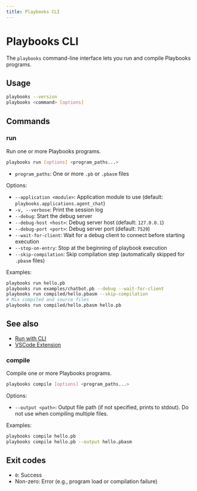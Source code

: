 ```yaml
---
title: Playbooks CLI
---
```


# Playbooks CLI

The `playbooks` command-line interface lets you run and compile Playbooks programs.

## Usage

```bash
playbooks --version
playbooks <command> [options]
```

## Commands

### run

Run one or more Playbooks programs.

```bash
playbooks run [options] <program_paths...>
```

- `program_paths`: One or more `.pb` or `.pbasm` files

Options:

- `--application <module>`: Application module to use (default: `playbooks.applications.agent_chat`)
- `-v, --verbose`: Print the session log
- `--debug`: Start the debug server
- `--debug-host <host>`: Debug server host (default: `127.0.0.1`)
- `--debug-port <port>`: Debug server port (default: `7529`)
- `--wait-for-client`: Wait for a debug client to connect before starting execution
- `--stop-on-entry`: Stop at the beginning of playbook execution
- `--skip-compilation`: Skip compilation step (automatically skipped for `.pbasm` files)

Examples:

```bash
playbooks run hello.pb
playbooks run examples/chatbot.pb --debug --wait-for-client
playbooks run compiled/hello.pbasm --skip-compilation
# Mix compiled and source files
playbooks run compiled/hello.pbasm hello.pb
```

## See also

- [Run with CLI](../guides/run-with-cli.md)
- [VSCode Extension](../integrations/vscode.md)

### compile

Compile one or more Playbooks programs.

```bash
playbooks compile [options] <program_paths...>
```

Options:

- `--output <path>`: Output file path (if not specified, prints to stdout). Do not use when compiling multiple files.

Examples:

```bash
playbooks compile hello.pb
playbooks compile hello.pb --output hello.pbasm
```

## Exit codes

- `0`: Success
- Non-zero: Error (e.g., program load or compilation failure)



